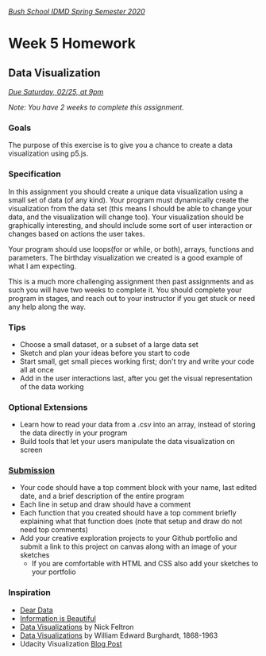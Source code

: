 [_Bush School IDMD Spring Semester 2020_](https://chandrunarayan.github.io/idmd/)
# Week 5 Homework

## Data Visualization
_[Due Saturday, 02/25, at 9pm](https://canvas.uw.edu/courses/1099807/assignments/3604697)_

_Note: You have 2 weeks to complete this assignment._

### Goals
The purpose of this exercise is to give you a chance to create a data visualization using p5.js.

### Specification
In this assignment you should create a unique data visualization using a small set of data (of any kind). Your program must dynamically create the visualization from the data set (this means I should be able to change your data, and the visualization will change too). Your visualization should be graphically interesting, and should include some sort of user interaction or changes based on actions the user takes.

Your program should use loops(for or while, or both), arrays, functions and parameters. The birthday visualization we created is a good example of what I am expecting.

This is a much more challenging assignment then past assignments and as such you will have two weeks to complete it. You should complete your program in stages, and reach out to your instructor if you get stuck or need any help along the way.

### Tips
* Choose a small dataset, or a subset of a large data set
* Sketch and plan your ideas before you start to code
* Start small, get small pieces working first; don't try and write your code all at once
* Add in the user interactions last, after you get the visual representation of the data working

### Optional Extensions
* Learn how to read your data from a .csv into an array, instead of storing the data directly in your program
* Build tools that let your users manipulate the data visualization on screen

### [Submission](https://canvas.uw.edu/courses/1099807/assignments/3604697)
* Your code should have a top comment block with your name, last edited date, and a brief description of the entire program
* Each line in setup and draw should have a comment
* Each function that you created should have a top comment briefly explaining what that function does (note that setup and draw do not need top comments)
* Add your creative exploration projects to your Github portfolio and submit a link to this project on canvas along with an image of your sketches
	* If you are comfortable with HTML and CSS also add your sketches to your portfolio

### Inspiration
* [Dear Data](http://www.dear-data.com/theproject)
* [Information is Beautiful](http://www.informationisbeautiful.net/)
* [Data Visualizations](http://feltron.com/) by Nick Feltron
* [Data Visualizations](http://www.loc.gov/pictures/search/?q=%22lot%2011931%22%20NOT%20medal&st=grid&co=anedub&loclr=blogpic) by William Edward Burghardt, 1868-1963
* Udacity Visualization [Blog Post](http://blog.udacity.com/2015/01/15-data-visualizations-will-blow-mind.html)